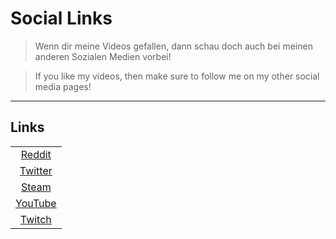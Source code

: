 # Social Links

> Wenn dir meine Videos gefallen, dann schau doch auch bei meinen anderen Sozialen Medien vorbei!

> If you like my videos, then make sure to follow me on my other social media pages!

---

## Links

||
|:--------:|
|[Reddit](https://www.reddit.com/user/Libroru)|
|[Twitter](https://twitter.com/AlexLibroru)|
|[Steam](https://steamcommunity.com/id/notraffic1/)|
|[YouTube](https://www.youtube.com/channel/UCZnQmI4BdVceSmaWRe4DwrQ)|
|[Twitch](https://www.twitch.tv/libroru)|
